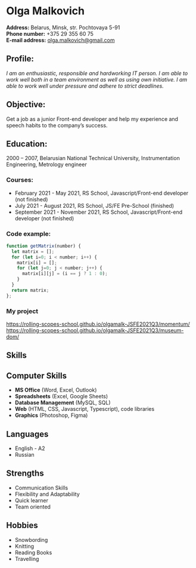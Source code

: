 # Olga Malkovich  

**Address:** Belarus, Minsk, str. Pochtovaya 5-91  
**Phone number:** +375 29 355 60 75  
**E-mail address:** olga.malkovich@gmail.com

## Profile:
_I am an enthusiastic, responsible and hardworking IT person. I am able to work well both in a team environment as well as using own initiative. I am able to work well under pressure and adhere to strict deadlines._

## Objective:
Get a job as a junior Front-end developer and help my experience and speech habits to the company’s success.

## Education:
2000 – 2007, Belarusian National Technical University, Instrumentation Engineering, Metrology engineer

### Courses:
* February 2021 - May 2021, RS School, Javascript/Front-end developer (not finished)
* July 2021 - August 2021, RS School, JS/FE Pre-School (finished)
* September 2021 - November 2021, RS School, Javascript/Front-end developer (not finished)

### Code example:

```javascript
function getMatrix(number) {
  let matrix = [];
  for (let i=0; i < number; i++) {
    matrix[i] = [];
    for (let j=0; j < number; j++) {
      matrix[i][j] = (i == j ? 1 : 0);
    }
  }
  return matrix;
};
```
### My project
https://rolling-scopes-school.github.io/olgamalk-JSFE2021Q3/momentum/
https://rolling-scopes-school.github.io/olgamalk-JSFE2021Q3/museum-dom/

## Skills
## Computer Skills
* **MS Office** (Word, Excel, Outlook)
* **Spreadsheets** (Excel, Google Sheets)
* **Database Management** (MySQL, SQL)
* **Web** (HTML, CSS, Javascript, Typescript), code libraries
* **Graphics** (Photoshop, Figma)

## Languages
* English - A2
* Russian

## Strengths
* Communication Skills
* Flexibility and Adaptability
* Quick learner
* Team oriented

## Hobbies
* Snowbording
* Knitting
* Reading Books
* Travelling